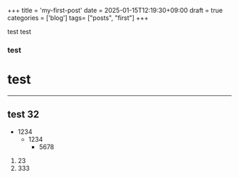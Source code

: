 +++
title = 'my-first-post'
date = 2025-01-15T12:19:30+09:00
draft = true
categories = ['blog']
tags= ["posts", "first"]
+++


test test 
### test 
# test
---
## test 32

- 1234
    - 1234
        - 5678

1. 23
2. 333
